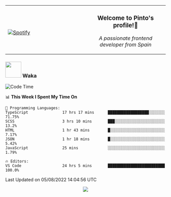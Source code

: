 <table width="100%" align="center"> 
  <tr>
  <td width="50%">
      
&nbsp; <br> [![Spotify](https://novatorem-zeta-rust.vercel.app/api/spotify)](https://open.spotify.com/user/novatorem-zeta-rust)

  </td>
  <td width="50%">
    <h3 align="center">Welcome to Pinto's profile!👋</h3>
    <p align="center"><em>A passionate frontend developer from Spain</em></p>
  </td>
  </table>

### <img src="https://media.giphy.com/media/VgCDAzcKvsR6OM0uWg/giphy.gif" width="50"> Waka

  <!--START_SECTION:waka-->
![Code Time](http://img.shields.io/badge/Code%20Time-745%20hrs%2023%20mins-blue)

📊 **This Week I Spent My Time On** 

```text
💬 Programming Languages: 
TypeScript               17 hrs 17 mins      ██████████████████░░░░░░░   71.75% 
SCSS                     3 hrs 10 mins       ███░░░░░░░░░░░░░░░░░░░░░░   13.2% 
HTML                     1 hr 43 mins        █░░░░░░░░░░░░░░░░░░░░░░░░   7.17% 
JSON                     1 hr 18 mins        █░░░░░░░░░░░░░░░░░░░░░░░░   5.42% 
JavaScript               25 mins             ░░░░░░░░░░░░░░░░░░░░░░░░░   1.79%

🔥 Editors: 
VS Code                  24 hrs 5 mins       █████████████████████████   100.0%

```


 Last Updated on 05/08/2022 14:04:56 UTC
<!--END_SECTION:waka-->

<div align="center">
<img src="https://github-readme-stats-gilt-tau.vercel.app/api/top-langs/?username=pinto-hub&layout=compact&theme=dracula" />
</div>
